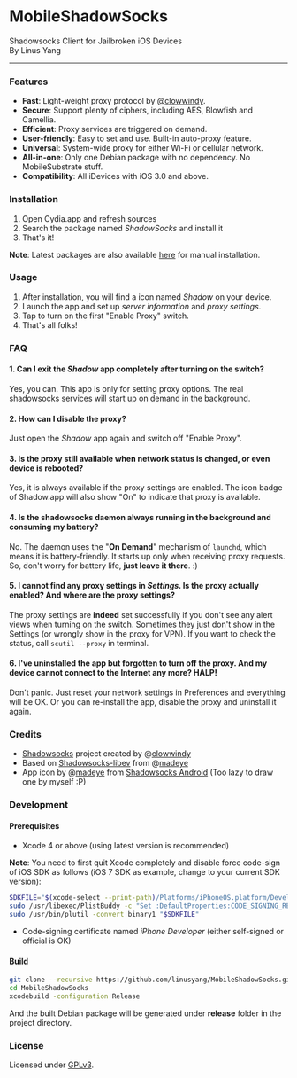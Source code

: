 MobileShadowSocks
=========
Shadowsocks Client for Jailbroken iOS Devices     
By Linus Yang     

------

### Features
* __Fast__: Light-weight proxy protocol by @[clowwindy](https://github.com/clowwindy).
* __Secure__: Support plenty of ciphers, including AES, Blowfish and Camellia.
* __Efficient__: Proxy services are triggered on demand.
* __User-friendly__: Easy to set and use. Built-in auto-proxy feature.
* __Universal__: System-wide proxy for either Wi-Fi or cellular network.
* __All-in-one__: Only one Debian package with no dependency. No MobileSubstrate stuff.
* __Compatibility__: All iDevices with iOS 3.0 and above.

### Installation
1. Open Cydia.app and refresh sources
2. Search the package named *ShadowSocks* and install it
3. That's it!

__Note__: Latest packages are also available [here](http://apt.thebigboss.org/onepackage.php?bundleid=com.linusyang.shadowsocks) for manual installation.

### Usage
1. After installation, you will find a icon named *Shadow* on your device.
2. Launch the app and set up *server information* and *proxy settings*.
3. Tap to turn on the first "Enable Proxy" switch.
4. That's all folks!

### FAQ
#### 1. Can I exit the *Shadow* app completely after turning on the switch?
Yes, you can. This app is only for setting proxy options. The real shadowsocks services will start up on demand in the background.

#### 2. How can I disable the proxy?
Just open the *Shadow* app again and switch off "Enable Proxy".

#### 3. Is the proxy still available when network status is changed, or even device is rebooted?
Yes, it is always available if the proxy settings are enabled. The icon badge of Shadow.app will also show "On" to indicate that proxy is available.

#### 4. Is the shadowsocks daemon always running in the background and consuming my battery?
No. The daemon uses the "__On Demand__" mechanism of `launchd`, which means it is battery-friendly. It starts up only when receiving proxy requests. So, don't worry for battery life, __just leave it there__. :)

#### 5. I cannot find any proxy settings in *Settings*. Is the proxy actually enabled? And where are the proxy settings?
The proxy settings are **indeed** set successfully if you don't see any alert views when turning on the switch. Sometimes they just don't show in the Settings (or wrongly show in the proxy for VPN). If you want to check the status, call `scutil --proxy` in terminal.

#### 6. I've uninstalled the app but forgotten to turn off the proxy. And my device cannot connect to the Internet any more? HALP!
Don't panic. Just reset your network settings in Preferences and everything will be OK. Or you can re-install the app, disable the proxy and uninstall it again.

### Credits
* [Shadowsocks](https://github.com/clowwindy/shadowsocks) project created by @[clowwindy](https://github.com/clowwindy)
* Based on [Shadowsocks-libev](https://github.com/linusyang/shadowsocks-libev) from @[madeye](https://github.com/madeye)
* App icon by @[madeye](https://github.com/madeye) from [Shadowsocks Android](https://github.com/shadowsocks/shadowsocks-android) (Too lazy to draw one by myself :P)

### Development

#### Prerequisites
* Xcode 4 or above (using latest version is recommended)

__Note__: You need to first quit Xcode completely and disable force code-sign of iOS SDK as follows (iOS 7 SDK as example, change to your current SDK version):

```bash
SDKFILE="$(xcode-select --print-path)/Platforms/iPhoneOS.platform/Developer/SDKs/iPhoneOS7.0.sdk/SDKSettings.plist"
sudo /usr/libexec/PlistBuddy -c "Set :DefaultProperties:CODE_SIGNING_REQUIRED NO" "$SDKFILE"
sudo /usr/bin/plutil -convert binary1 "$SDKFILE"
```

* Code-signing certificate named *iPhone Developer* (either self-signed or official is OK)

#### Build
```bash
git clone --recursive https://github.com/linusyang/MobileShadowSocks.git
cd MobileShadowSocks
xcodebuild -configuration Release
```

And the built Debian package will be generated under __release__ folder in the project directory.

### License
Licensed under [GPLv3](http://www.gnu.org/licenses/gpl.html).
